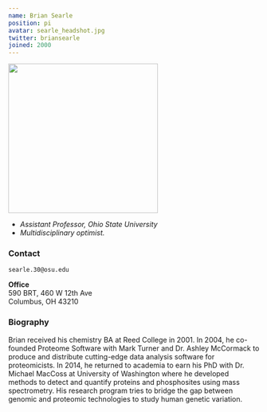 ```yaml
---
name: Brian Searle
position: pi
avatar: searle_headshot.jpg
twitter: briansearle
joined: 2000
---
```


<img width="300" src="{{site.baseurl}}/images/people/{{page.avatar}}" data-action="zoom">

- _Assistant Professor, Ohio State University_<br>
- _Multidisciplinary optimist._

### Contact

<i class="fa fa-envelope-o"></i> `searle.30@osu.edu`

**Office**<br>
590 BRT, 460 W 12th Ave <br>
Columbus, OH 43210

### Biography

Brian received his chemistry BA at Reed College in 2001. In 2004, he co-founded Proteome Software with Mark Turner and Dr. Ashley McCormack to produce and distribute cutting-edge data analysis software for proteomicists. In 2014, he returned to academia to earn his PhD with Dr. Michael MacCoss at University of Washington where he developed methods to detect and quantify proteins and phosphosites using mass spectrometry. His research program tries to bridge the gap between genomic and proteomic technologies to study human genetic variation. 
